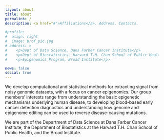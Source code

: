 ```yaml
---
layout: about
title: about
permalink: /
description: <a href="#">Affiliations</a>. Address. Contacts.

#profile:
#  align: right
#  image: prof_pic.jpg
# address: >
#    <p>Dept of Data Science, Dana Farber Cancer Institute</p>
#    <p>Dept of Biostatistics, Harvard T.H. Chan School of Public Health</p>
#    <p>Epigenomics Program, Broad Institute</p>

news: false
social: true
---
```


We develop computational and statistical methods for extracting signal from noisy genomic datasets, with a focus on cancer epigenomics. Our group members’ interests range from understanding the basic epigenetic mechanisms underlying human disease, to developing blood-based early cancer detection diagnostics and understanding how genome and epigenome editing can be used to reverse disease-causing mutations.

We are part of the Department of Data Science at Dana Farber Cancer Institute, the Department of Biostatistics at the Harvard T.H. Chan School of Public Health, and the Broad Institute.

